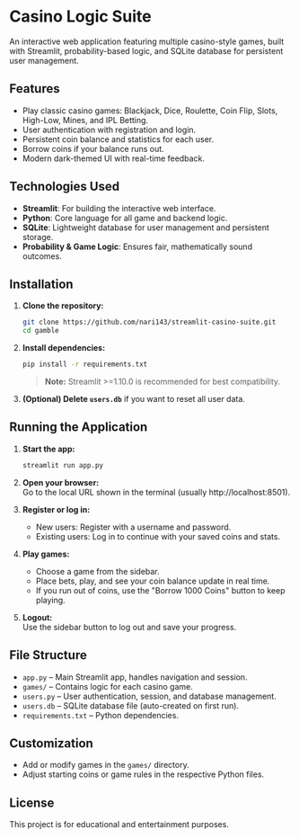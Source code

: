 # Casino Logic Suite

An interactive web application featuring multiple casino-style games, built with Streamlit, probability-based logic, and SQLite database for persistent user management.

## Features

- Play classic casino games: Blackjack, Dice, Roulette, Coin Flip, Slots, High-Low, Mines, and IPL Betting.
- User authentication with registration and login.
- Persistent coin balance and statistics for each user.
- Borrow coins if your balance runs out.
- Modern dark-themed UI with real-time feedback.

## Technologies Used

- **Streamlit**: For building the interactive web interface.
- **Python**: Core language for all game and backend logic.
- **SQLite**: Lightweight database for user management and persistent storage.
- **Probability & Game Logic**: Ensures fair, mathematically sound outcomes.

## Installation

1. **Clone the repository:**
   ```bash
   git clone https://github.com/nari143/streamlit-casino-suite.git
   cd gamble
   ```

2. **Install dependencies:**
   ```bash
   pip install -r requirements.txt
   ```
   > **Note:** Streamlit >=1.10.0 is recommended for best compatibility.

3. **(Optional) Delete `users.db`** if you want to reset all user data.

## Running the Application

1. **Start the app:**
   ```bash
   streamlit run app.py
   ```

2. **Open your browser:**  
   Go to the local URL shown in the terminal (usually http://localhost:8501).

3. **Register or log in:**  
   - New users: Register with a username and password.
   - Existing users: Log in to continue with your saved coins and stats.

4. **Play games:**  
   - Choose a game from the sidebar.
   - Place bets, play, and see your coin balance update in real time.
   - If you run out of coins, use the "Borrow 1000 Coins" button to keep playing.

5. **Logout:**  
   Use the sidebar button to log out and save your progress.

## File Structure

- `app.py` – Main Streamlit app, handles navigation and session.
- `games/` – Contains logic for each casino game.
- `users.py` – User authentication, session, and database management.
- `users.db` – SQLite database file (auto-created on first run).
- `requirements.txt` – Python dependencies.

## Customization

- Add or modify games in the `games/` directory.
- Adjust starting coins or game rules in the respective Python files.

## License

This project is for educational and entertainment purposes. 
